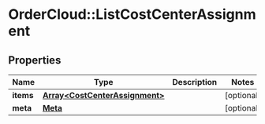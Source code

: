 # OrderCloud::ListCostCenterAssignment

## Properties
Name | Type | Description | Notes
------------ | ------------- | ------------- | -------------
**items** | [**Array&lt;CostCenterAssignment&gt;**](CostCenterAssignment.md) |  | [optional] 
**meta** | [**Meta**](Meta.md) |  | [optional] 



